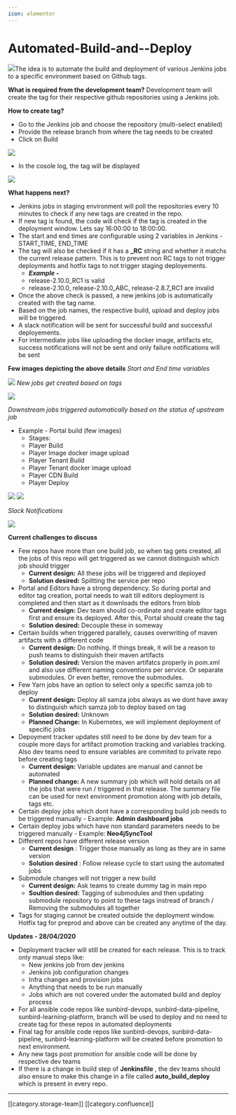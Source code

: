 ```yaml
---
icon: elementor
---
```


# Automated-Build-and--Deploy

![](<../../../../../.gitbook/assets/SunbirdCICD-New-approach (1).png>)The idea is to automate the build and deployment of various Jenkins jobs to a specific environment based on Github tags.

**What is required from the development team?** Development team will create the tag for their respective github repositories using a Jenkins job.

**How to create tag?**

* Go to the Jenkins job and choose the repository (multi-select enabled)
* Provide the release branch from where the tag needs to be created
* Click on Build

![](<../../../../../.gitbook/assets/image-20200416-155029 (1).png>)

* In the cosole log, the tag will be displayed

![](<../../../../../.gitbook/assets/image-20200416-155336 (1).png>)

**What happens next?**

* Jenkins jobs in staging environment will poll the repositories every 10 minutes to check if any new tags are created in the repo.
* If new tag is found, the code will check if the tag is created in the deployment window. Lets say 16:00:00 to 18:00:00.
* The start and end times are configurable using 2 variables in Jenkins - START\_TIME, END\_TIME
* The tag will also be checked if it has a **\_RC** string and whether it matchs the current release pattern. This is to prevent non RC tags to not trigger deployments and hotfix tags to not trigger staging deployements.
  * _**Example -**_
  * release-2.10.0\_RC1 is valid
  * release-2.10.0, release-2.10.0\_ABC, release-2.8.7\_RC1 are invalid
* Once the above check is passed, a new jenkins job is automatically created with the tag name.
* Based on the job names, the respective build, upload and deploy jobs will be triggered.
* A slack notification will be sent for successful build and successful deployements.
* For intermediate jobs like uploading the docker image, artifacts etc, success notifications will not be sent and only failure notifications will be sent

**Few images depicting the above details** _Start and End time variables_

![](<../../../../../.gitbook/assets/image-20200416-160449 (1).png>) _New jobs get created based on tags_

![](<../../../../../.gitbook/assets/image-20200416-160613 (1).png>)

_Downstream jobs triggered automatically based on the status of upstream job_

* Example - Portal build (few images)
  * Stages:
  * Player Build
  * Player Image docker image upload
  * Player Tenant Build
  * Player Tenant docker image upload
  * Player CDN Build
  * Player Deploy

![](<../../../../../.gitbook/assets/image-20200416-162144 (1).png>) ![](<../../../../../.gitbook/assets/image-20200416-162246 (1).png>)

_Slack Notifications_

![](<../../../../../.gitbook/assets/image-20200416-162343 (1).png>)

**Current challenges to discuss**

* Few repos have more than one build job, so when tag gets created, all the jobs of this repo will get triggered as we cannot distinguish which job should trigger
  * **Current design:** All these jobs will be triggered and deployed
  * **Solution desired:** Spiltting the service per repo
* Portal and Editors have a strong dependency. So during portal and editor tag creation, portal needs to wait till editors deployment is completed and then start as it downloads the editors from blob
  * **Current design:** Dev team should co-ordinate and create editor tags first and ensure its deployed. After this, Portal should create the tag
  * **Solution desired:** Decouple these in someway
* Certain builds when triggered parallely, causes overwriting of maven artifacts with a different code
  * **Current design:** Do nothing. If things break, it will be a reason to push teams to distinguish their maven artifacts
  * **Solution desired:** Version the maven artifatcs properly in pom.xml and also use different naming conventions per service. Or separate submodules. Or even better, remove the submodules.
* Few Yarn jobs have an option to select only a specific samza job to deploy
  * **Current design:** Deploy all samza jobs always as we dont have away to distinguish which samza job to deploy based on tag
  * **Solution desired:** Unknown
  * **Planned Change:** In Kubernetes, we will implement deployment of specific jobs
* Depoyment tracker updates still need to be done by dev team for a couple more days for artifact promotion tracking and variables tracking. Also dev teams need to ensure variables are commited to private repo before creating tags
  * **Current design:** Variable updates are manual and cannot be automated
  * **Planned change:** A new summary job which will hold details on all the jobs that were run / triggered in that release. The summary file can be used for next environment promotion along with job details, tags etc.
* Certain deploy jobs which dont have a corresponding build job needs to be triggered manually - Example: **Admin dashboard jobs**
* Certain deploy jobs which have non standard parameters needs to be triggered manually - Example: **Neo4jSyncTool**
* Different repos have different release version
  * **Current design** : Trigger those manually as long as they are in same version
  * **Solution desired** : Follow release cycle to start using the automated jobs
* Submodule changes will not trigger a new build
  * **Current design:** Ask teams to create dummy tag in main repo
  * **Soultion desired:** Tagging of submodules and then updating submodule repository to point to these tags instread of branch / Removing the submodules all together
* Tags for staging cannot be created outside the deployment window. Hotfix tag for preprod and above can be created any anytime of the day.

**Updates - 28/04/2020**

* Deployment tracker will still be created for each release. This is to track only manual steps like:
  * New jenkins job from dev jenkins
  * Jenkins job configuration changes
  * Infra changes and provision jobs
  * Anything that needs to be run manually
  * Jobs which are not covered under the automated build and deploy process
* For all ansible code repos like sunbird-devops, sunbird-data-pipeline, sunbird-learning-platform, branch will be used to deploy and no need to create tag for these repos in automated deployments
* Final tag for ansible code repos like sunbird-devops, sunbird-data-pipeline, sunbird-learning-platform will be created before promotion to next environment.
* Any new tags post promotion for ansible code will be done by respective dev teams
* If there is a change in build step of **Jenkinsfile** , the dev teams should also ensure to make this change in a file called **auto\_build\_deploy** which is present in every repo.

***

\[\[category.storage-team]] \[\[category.confluence]]
